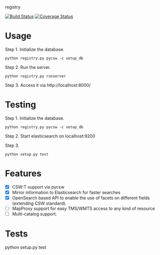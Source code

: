 registry

[![Build Status](https://travis-ci.org/boundlessgeo/registry.svg?branch=master)](https://travis-ci.org/boundlessgeo/registry)
[![Coverage Status](https://coveralls.io/repos/github/boundlessgeo/registry/badge.svg?branch=master)](https://coveralls.io/github/boundlessgeo/registry?branch=master)

Usage
=====

Step 1. Initialize the database.

    python registry.py pycsw -c setup_db

Step 2. Run the server.

    python registry.py runserver

Step 3. Access it via http://localhost:8000/


Testing
=======

Step 1. Initialize the database.

    python registry.py pycsw -c setup_db

Step 2. Start elasticsearch on localhost:9200

Step 3.

    python setup.py test


Features
========

 - [x] CSW-T support via pycsw
 - [x] Mirror information to Elasticsearch for faster searches
 - [x] OpenSearch based API to enable the use of facets on different fields (extending CSW standard).
 - [ ] MapProxy support for easy TMS/WMTS access to any kind of resource
 - [ ] Multi-catalog support.

Tests
======

  python setup.py test
